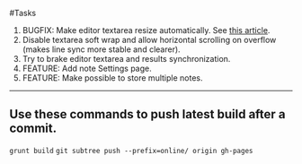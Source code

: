 #Tasks

1. BUGFIX: Make editor textarea resize automatically. See [this article](http://alistapart.com/article/expanding-text-areas-made-elegant).
2. Disable textarea soft wrap and allow horizontal scrolling on overflow (makes line sync more stable and clearer).
3. Try to brake editor textarea and results synchronization.
4. FEATURE: Add note Settings page.
5. FEATURE: Make possible to store multiple notes.

***

## Use these commands to push latest build after a commit.

`grunt build`
`git subtree push --prefix=online/ origin gh-pages`